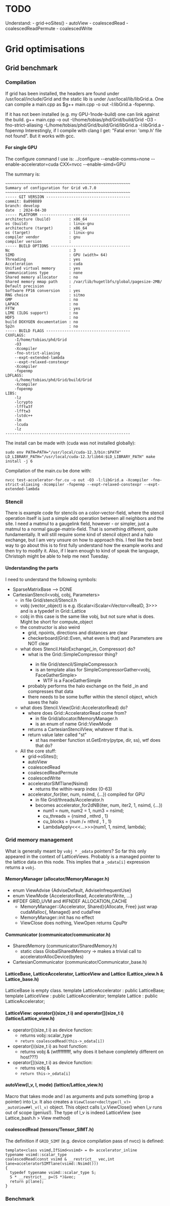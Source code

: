 # TODO

Understand:
    - grid->oSites()
    - autoView
    - coalescedRead
    - coalescedReadPermute
    - coalescedWrite

# Grid optimisations

## Grid benchmark

### Compilation

If grid has been installed, the headers are found under /usr/local/include/Grid and the static lib is under /usr/local/lib/libGrid.a.
One can compile a main.cpp as $g++ main.cpp -o out -l:libGrid.a -fopenmp.

If it has not been installed (e.g. my GPU-1node-build) one can link against the build.
g++ main.cpp -o out -I/home/tobias/phd/Grid/build/Grid -O3 -fno-strict-aliasing -L/home/tobias/phd/Grid/build/Grid/libGrid.a -l:libGrid.a -fopenmp
Interestingly, if I compile with clang I get: "Fatal error: 'omp.h' file not found".
But it works with gcc.

#### For single GPU

The configure command I use is:
../configure --enable-comms=none --enable-accelerator=cuda CXX=nvcc --enable-simd=GPU

The summary is:

```
~~~~~~~~~~~~~~~~~~~~~~~~~~~~~~~~~~~~~~~~~~~~~~~~~~~~~~~
Summary of configuration for Grid v0.7.0
~~~~~~~~~~~~~~~~~~~~~~~~~~~~~~~~~~~~~~~~~~~~~~~~~~~~~~~
----- GIT VERSION -------------------------------------
commit: 8a098889
branch: develop
date  : 2024-04-30
----- PLATFORM ----------------------------------------
architecture (build)        : x86_64
os (build)                  : linux-gnu
architecture (target)       : x86_64
os (target)                 : linux-gnu
compiler vendor             : gnu
compiler version            : 
----- BUILD OPTIONS -----------------------------------
Nc                          : 3
SIMD                        : GPU (width= 64)
Threading                   : yes
Acceleration                : cuda
Unified virtual memory      : yes
Communications type         : none
Shared memory allocator     : no
Shared memory mmap path     : /var/lib/hugetlbfs/global/pagesize-2MB/
Default precision           : 
Software FP16 conversion    : yes
RNG choice                  : sitmo
GMP                         : no
LAPACK                      : no
FFTW                        : yes
LIME (ILDG support)         : no
HDF5                        : no
build DOXYGEN documentation : no
Sp2n                        : no
----- BUILD FLAGS -------------------------------------
CXXFLAGS:
    -I/home/tobias/phd/Grid
    -O3
    -Xcompiler
    -fno-strict-aliasing
    --expt-extended-lambda
    --expt-relaxed-constexpr
    -Xcompiler
    -fopenmp
LDFLAGS:
    -L/home/tobias/phd/Grid/build/Grid
    -Xcompiler
    -fopenmp
LIBS:
    -lz
    -lcrypto
    -lfftw3f
    -lfftw3
    -lstdc++
    -lm
    -lcuda
    -lz
-------------------------------------------------------
```

The install can be made with (cuda was not installed globally):

```
sudo env PATH=PATH="/usr/local/cuda-12.3/bin:$PATH" LD_LIBRARY_PATH="/usr/local/cuda-12.3/lib64:$LD_LIBRARY_PATH" make install -j 6
```

Compilation of the main.cu be done with:

```
nvcc test-accelerator-for.cu -o out -O3 -l:libGrid.a -Xcompiler -fno-strict-aliasing -Xcompiler -fopenmp --expt-relaxed-constexpr --expt-extended-lambda
```

### Stencil

There is example code for stencils on a color-vector-field, where the stencil operation itself is just a simple add operation between all neighbors and the site.
I need a matmul to a gaugelink field, however - or simpler, just a matmul to a normal gauge-matrix-field.
That is something different, quite fundamentally.
It will still require some kind of stencil object and a halo exchange, but I am very unsure on how to approach this.
I feel like the best way to go about this is to first fully understand how the example works and then try to modify it.
Also, if I learn enough to kind of speak the language, Christoph might be able to help me next Tuesday.

#### Understanding the parts

I need to understand the following symbols:

- SparseMatrixBase<Field> --> DONE
- CartesianStencil<vobj, cobj, Parameters>
  - in file Grid/stencil/Stencil.h
  - vobj (vector_object) is e.g. iScalar<iScalar<iVector<vRealD, 3>>> and is a typedef in Grid::Lattice
  - cobj in this case is the same like vobj, but not sure what is does. Might be short for compute_object
  - the constructor is also weird
    - grid, npoints, directions and distances are clear
    - checkerboard(Grid::Even, what even is that) and Parameters are NOT clear
  - what does Stencil.HaloExchange(_in, Compressor) do?
    - what is the Grid::SimpleCompressor<vobj> thing?
      - in file Grid/stencil/SimpleCompressor.h
      - is an template alias for SimpleCompressorGather<vobj, FaceGatherSimple>
        - WTF is a FaceGatherSimple
    - probably performs the halo exchange on the field _in and compresses that data
    - there needs to be some buffer within the stencil object, which saves the halo
  - what does Stencil.View(Grid::AcceleratorRead) do?
    - where does Grid::AcceleratorRead come from?
      - in file Grid/allocator/MemoryManager.h
      - is an enum of name Grid::ViewMode
    - returns a CartesianStencilView, whatever tf that is.
    - return value later called "st"
      - st has member function st.GetEntry(pytpe, dir, ss), wtf does that do?
  - All the core stuff:
    - grid->oSites();
    - autoView
    - coalescedRead
    - coalescedReadPermute
    - coalescedWrite
    - acceleratorSIMTlane(Nsimd)
      - returns the within-warp index (0-63)
    - accelerator_for(iter, num, nsimd, {...}) compiled for GPU
      - in file Grid/threads/Accelerator.h
      - becomes accelerator_for2dNB(iter, num, iter2, 1, nsimd, {...})
        - num1 = num, num2 = 1, num3 = nsimd;
        - cu_threads = {nsimd        , nthrd , 1}
        - cu_blocks  = {num /+ nthrd , 1     , 1}
        - LambdaApply<<<...>>>(num1, 1, nsimd, lambda);

### Grid memory management
What is generally meant by `vobj * _odata` pointers?
So far this only appeared in the context of LatticeViews.
Probably is a managed pointer to the lattice data on this node.
This implies that a `_odata[i]` expression returns a `vobj`.

#### MemoryManager (allocator/MemoryManager.h)
- enum ViewAdvise {AdviseDefault, AdviseInfrequentUse}
- enum ViewMode {AcceleratorRead, AcceleratorWrite, ...}
- #IFDEF GRID_UVM and #IFNDEF ALLOCATION_CACHE
  - MemoryManager::{Accelerator, Shared}{Allocate, Free} just wrap cudaMalloc{, Managed} and cudaFree
  - MemoryManager::init has no effect
  - ViewClose does nothing, ViewOpen returns CpuPtr

#### Communicator (communicator/communicator.h)
- SharedMemory (communicator/SharedMemory.h)
  - static class GlobalSharedMemory -> makes a trivial call to acceleratorAllocDevice(bytes)
- CartesianCommunicator (communicator/Communicator_base.h)

#### LatticeBase, LatticeAccelerator, LatticeView and Lattice (Lattice_view.h & Lattice_base.h)
LatticeBase is empty class.
template<vobj> LatticeAccelerator : public LatticeBase;
template<vobj> LatticeView : public LatticeAccelerator;
template<vobj> Lattice : public LatticeAccelerator;



#### LatticeView: operator()(size_t i) and operator[](size_t i) (lattice/Lattice_view.h)
- operator()(size_t i) as device function:
  - returns vobj::scalar_type
  - `return coalescedRead(this->_odata[i])`
- operator()(size_t i) as host function:
  - returns vobj & (wtfffffffff, why does it behave completely different on host???)
- operator[](size_t i) as device function:
  - returns vobj &
  - `return this->_odata[i]`

#### autoView(l_v, l, mode) (lattice/Lattice_view.h)
Macro that takes mode and l as arguments and puts something (prop a pointer) into l_v.
It also creates a `ViewCloser<decltype(l_v)> _autoView##l_v(l_v)` object.
This object calls l_v.ViewClose() when l_v runs out of scope (genius!).
The type of l_v is indeed LatticeView<vobj> (see Lattice_bash.h > View method)

#### coalescedRead (tensors/Tensor_SIMT.h)
The definition if `GRID_SIMT` (e.g. device compilation pass of nvcc) is defined:

```
template<class vsimd,IfSimd<vsimd> = 0> accelerator_inline
typename vsimd::scalar_type
coalescedRead(const vsimd & __restrict__ vec,int lane=acceleratorSIMTlane(vsimd::Nsimd()))
{
  typedef typename vsimd::scalar_type S;
  S * __restrict__ p=(S *)&vec;
  return p[lane];
}
```

### Benchmark
